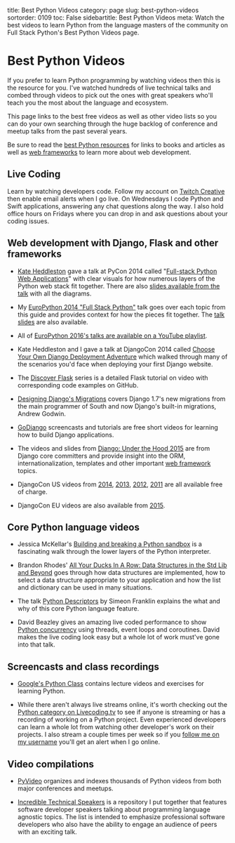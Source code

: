 title: Best Python Videos
category: page
slug: best-python-videos
sortorder: 0109
toc: False
sidebartitle: Best Python Videos
meta: Watch the best videos to learn Python from the language masters of the community on Full Stack Python's Best Python Videos page.


# Best Python Videos
If you prefer to learn Python programming by watching videos then this is the
resource for you. I've watched hundreds of live technical talks and combed
through videos to pick out the ones with great speakers who'll teach you the
most about the language and ecosystem. 

This page links to the best free videos as well as other video lists so you 
can do your own searching through the huge backlog of conference and meetup 
talks from the past several years. 

<div class="well see-also">Be sure to read the <a href="/best-python-resources.html">best Python resources</a> for links to books and articles as well as <a href="/web-frameworks.html">web frameworks</a> to learn more about web development.</div>


## Live Coding
Learn by watching developers code. Follow my account on 
[Twitch Creative](https://www.twitch.tv/mattmakai) then enable 
email alerts when I go live. On Wednesdays I code Python and Swift 
applications, answering any chat questions along the way.
I also hold office hours on Fridays where you can drop in and ask 
questions about your coding issues.


## Web development with Django, Flask and other frameworks
* [Kate Heddleston](https://twitter.com/heddle317) gave a talk at PyCon 2014 
  called 
  "[Full-stack Python Web Applications](http://pyvideo.org/video/2591/so-you-want-to-be-a-full-stack-developer-how-to)"
  with clear visuals for how numerous layers of the Python web
  stack fit together. There are also [slides available from the talk](https://speakerdeck.com/pycon2014/so-you-want-to-be-a-full-stack-developer-how-to-build-a-full-stack-python-web-application-by-kate-heddleston)
  with all the diagrams.

* My [EuroPython 2014 "Full Stack Python"](https://www.youtube.com/watch?v=s6NaOKD40rY)
  talk goes over each topic from this guide and provides context for how the
  pieces fit together. 
  The [talk slides](http://www.mattmakai.com/presentations/2014-full-stack-python-berlin.html) are also available.

* All of [EuroPython 2016's talks are available on a YouTube playlist](https://www.youtube.com/playlist?list=PL8uoeex94UhE3FDvjacSlHFffoNEoPzzm).

* Kate Heddleston and I gave a talk at DjangoCon 2014 called
  [Choose Your Own Django Deployment Adventure](https://www.youtube.com/watch?v=QrFEKghISEI)
  which walked through many of the scenarios you'd face when deploying your
  first Django website.

* The [Discover Flask](https://github.com/realpython/discover-flask) series is
  a detailed Flask tutorial on video with corresponding code examples on 
  GitHub.

* [Designing Django's Migrations](http://pyvideo.org/video/2630/designing-djangos-migrations)
  covers Django 1.7's new migrations from the main programmer 
  of South and now Django's built-in migrations, Andrew Godwin.

* [GoDjango](https://godjango.com/) screencasts and tutorials are free short
  videos for learning how to build Django applications.

* The videos and slides from 
  [Django: Under the Hood 2015](https://www.youtube.com/channel/UC9T1dhIlL_8Va9DxvKRowBw)
  are from Django core committers and provide insight into the ORM, 
  internationalization, templates and other important 
  [web framework](/web-frameworks.html) topics.

* DjangoCon US videos from 
  [2014](https://www.youtube.com/playlist?list=PLE7tQUdRKcybbNiuhLcc3h6WzmZGVBMr3), 
  [2013](http://www.youtube.com/user/TheOpenBastion/videos), 
  [2012](http://pyvideo.org/events/djangocon-2012.html), 
  [2011](http://pyvideo.org/events/djangocon-2011.html) are all available
  free of charge.

* DjangoCon EU videos are also available from 
  [2015](https://vimeo.com/channels/952478/videos).


## Core Python language videos
* Jessica McKellar's 
  [Building and breaking a Python sandbox](https://www.youtube.com/watch?v=sL_syMmRkoU)
  is a fascinating walk through the lower layers of the Python interpreter.

* Brandon Rhodes' 
  [All Your Ducks In A Row: Data Structures in the Std Lib and Beyond](https://www.youtube.com/watch?v=fYlnfvKVDoM)
  goes through how data structures are implemented, how to select a
  data structure appropriate to your application and how the list and 
  dictionary can be used in many situations.

* The talk [Python Descriptors](https://www.youtube.com/watch?v=ZdvpNaWwx24) 
  by Simeon Franklin explains the what and why of this core Python language 
  feature.

* David Beazley gives an amazing live coded performance to show
  [Python concurrency](https://www.youtube.com/watch?v=MCs5OvhV9S4)
  using threads, event loops and coroutines. David makes the live coding
  look easy but a whole lot of work must've gone into that talk.


## Screencasts and class recordings
* [Google's Python Class](https://developers.google.com/edu/python/) contains
  lecture videos and exercises for learning Python.

* While there aren't always live streams online, it's worth checking out the 
  [Python category on Livecoding.tv](https://www.livecoding.tv/livestreams/python/) 
  to see if anyone is streaming or has a recording of working on a Python 
  project. Even experienced developers can learn a whole lot from watching 
  other developer's work on their projects. I also stream a couple times per
  week so if you 
  [follow me on my username](https://www.livecoding.tv/mattmakai/) you'll 
  get an alert when I go online.


## Video compilations
* [PyVideo](http://pyvideo.org/) organizes and indexes thousands of Python
  videos from both major conferences and meetups.

* [Incredible Technical Speakers](https://github.com/mattmakai/incredible-technical-speakers)
  is a repository I put together that features software developer speakers
  talking about programming language agnostic topics. The list is intended
  to emphasize professional software developers who also have the ability to
  engage an audience of peers with an exciting talk.

